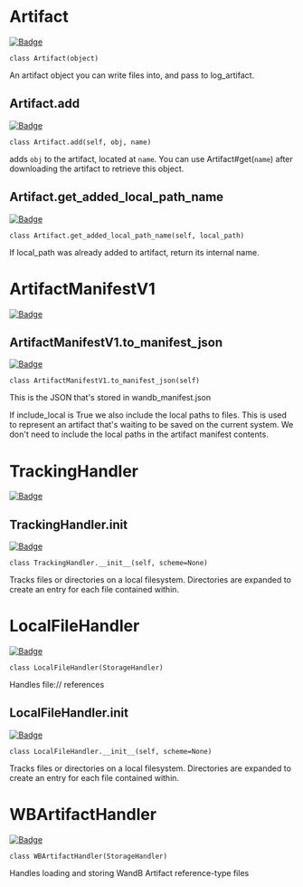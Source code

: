 # Artifact
[![Badge](https://img.shields.io/badge/View%20source%20on%20GitHub-black?style=for-the-badge&logo=github)](https://github.com/ariG23498/Aritra-Documentation/blob/master/Experiments/CODE/wandb_artifacts.py#L69-L326)

`class Artifact(object)`


An artifact object you can write files into, and pass to log_artifact.










## Artifact.add
[![Badge](https://img.shields.io/badge/View%20source%20on%20GitHub-black?style=for-the-badge&logo=github)](https://github.com/ariG23498/Aritra-Documentation/blob/master/Experiments/CODE/wandb_artifacts.py#L229-L277)

`class Artifact.add(self, obj, name)`


adds `obj` to the artifact, located at `name`. You can use Artifact#get(`name`) after downloading
the artifact to retrieve this object.











## Artifact.get_added_local_path_name
[![Badge](https://img.shields.io/badge/View%20source%20on%20GitHub-black?style=for-the-badge&logo=github)](https://github.com/ariG23498/Aritra-Documentation/blob/master/Experiments/CODE/wandb_artifacts.py#L278-L284)

`class Artifact.get_added_local_path_name(self, local_path)`


If local_path was already added to artifact, return its internal name.










# ArtifactManifestV1
[![Badge](https://img.shields.io/badge/View%20source%20on%20GitHub-black?style=for-the-badge&logo=github)](https://github.com/ariG23498/Aritra-Documentation/blob/master/Experiments/CODE/wandb_artifacts.py#L328-L403)














## ArtifactManifestV1.to_manifest_json
[![Badge](https://img.shields.io/badge/View%20source%20on%20GitHub-black?style=for-the-badge&logo=github)](https://github.com/ariG23498/Aritra-Documentation/blob/master/Experiments/CODE/wandb_artifacts.py#L368-L395)

`class ArtifactManifestV1.to_manifest_json(self)`


This is the JSON that's stored in wandb_manifest.json

If include_local is True we also include the local paths to files. This is
used to represent an artifact that's waiting to be saved on the current
system. We don't need to include the local paths in the artifact manifest
contents.











# TrackingHandler
[![Badge](https://img.shields.io/badge/View%20source%20on%20GitHub-black?style=for-the-badge&logo=github)](https://github.com/ariG23498/Aritra-Documentation/blob/master/Experiments/CODE/wandb_artifacts.py#L636-L677)














## TrackingHandler.__init__
[![Badge](https://img.shields.io/badge/View%20source%20on%20GitHub-black?style=for-the-badge&logo=github)](https://github.com/ariG23498/Aritra-Documentation/blob/master/Experiments/CODE/wandb_artifacts.py#L637-L647)

`class TrackingHandler.__init__(self, scheme=None)`



Tracks files or directories on a local filesystem. Directories
are expanded to create an entry for each file contained within.











# LocalFileHandler
[![Badge](https://img.shields.io/badge/View%20source%20on%20GitHub-black?style=for-the-badge&logo=github)](https://github.com/ariG23498/Aritra-Documentation/blob/master/Experiments/CODE/wandb_artifacts.py#L682-L772)

`class LocalFileHandler(StorageHandler)`


Handles file:// references










## LocalFileHandler.__init__
[![Badge](https://img.shields.io/badge/View%20source%20on%20GitHub-black?style=for-the-badge&logo=github)](https://github.com/ariG23498/Aritra-Documentation/blob/master/Experiments/CODE/wandb_artifacts.py#L686-L693)

`class LocalFileHandler.__init__(self, scheme=None)`



Tracks files or directories on a local filesystem. Directories
are expanded to create an entry for each file contained within.











# WBArtifactHandler
[![Badge](https://img.shields.io/badge/View%20source%20on%20GitHub-black?style=for-the-badge&logo=github)](https://github.com/ariG23498/Aritra-Documentation/blob/master/Experiments/CODE/wandb_artifacts.py#L1172-L1234)

`class WBArtifactHandler(StorageHandler)`


Handles loading and storing WandB Artifact reference-type files










